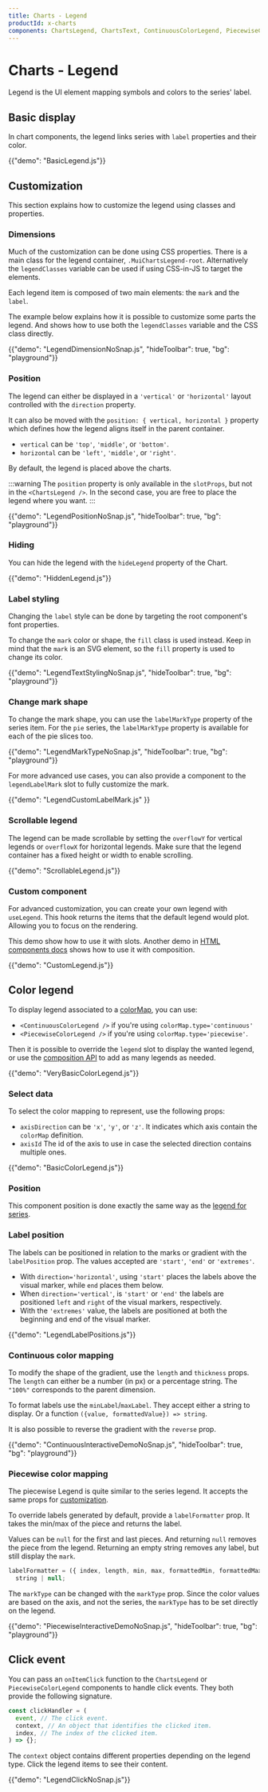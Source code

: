 ```yaml
---
title: Charts - Legend
productId: x-charts
components: ChartsLegend, ChartsText, ContinuousColorLegend, PiecewiseColorLegend
---
```


# Charts - Legend

<p class="description">Legend is the UI element mapping symbols and colors to the series' label.</p>

## Basic display

In chart components, the legend links series with `label` properties and their color.

{{"demo": "BasicLegend.js"}}

## Customization

This section explains how to customize the legend using classes and properties.

### Dimensions

Much of the customization can be done using CSS properties.
There is a main class for the legend container, `.MuiChartsLegend-root`.
Alternatively the `legendClasses` variable can be used if using CSS-in-JS to target the elements.

Each legend item is composed of two main elements: the `mark` and the `label`.

The example below explains how it is possible to customize some parts the legend.
And shows how to use both the `legendClasses` variable and the CSS class directly.

{{"demo": "LegendDimensionNoSnap.js", "hideToolbar": true, "bg": "playground"}}

### Position

The legend can either be displayed in a `'vertical'` or `'horizontal'` layout controlled with the `direction` property.

It can also be moved with the `position: { vertical, horizontal }` property which defines how the legend aligns itself in the parent container.

- `vertical` can be `'top'`, `'middle'`, or `'bottom'`.
- `horizontal` can be `'left'`, `'middle'`, or `'right'`.

By default, the legend is placed above the charts.

:::warning
The `position` property is only available in the `slotProps`, but not in the `<ChartsLegend />`.
In the second case, you are free to place the legend where you want.
:::

{{"demo": "LegendPositionNoSnap.js", "hideToolbar": true, "bg": "playground"}}

### Hiding

You can hide the legend with the `hideLegend` property of the Chart.

{{"demo": "HiddenLegend.js"}}

### Label styling

Changing the `label` style can be done by targeting the root component's font properties.

To change the `mark` color or shape, the `fill` class is used instead.
Keep in mind that the `mark` is an SVG element, so the `fill` property is used to change its color.

{{"demo": "LegendTextStylingNoSnap.js", "hideToolbar": true, "bg": "playground"}}

### Change mark shape

To change the mark shape, you can use the `labelMarkType` property of the series item.
For the `pie` series, the `labelMarkType` property is available for each of the pie slices too.

{{"demo": "LegendMarkTypeNoSnap.js", "hideToolbar": true, "bg": "playground"}}

For more advanced use cases, you can also provide a component to the `legendLabelMark` slot to fully customize the mark.

{{"demo": "LegendCustomLabelMark.js" }}

### Scrollable legend

The legend can be made scrollable by setting the `overflowY` for vertical legends or `overflowX` for horizontal legends.
Make sure that the legend container has a fixed height or width to enable scrolling.

{{"demo": "ScrollableLegend.js"}}

### Custom component

For advanced customization, you can create your own legend with `useLegend`.
This hook returns the items that the default legend would plot.
Allowing you to focus on the rendering.

This demo show how to use it with slots.
Another demo in [HTML components docs](/x/react-charts/components/#html-components) shows how to use it with composition.

{{"demo": "CustomLegend.js"}}

## Color legend

To display legend associated to a [colorMap](https://mui.com/x/react-charts/styling/#values-color), you can use:

- `<ContinuousColorLegend />` if you're using `colorMap.type='continuous'`
- `<PiecewiseColorLegend />` if you're using `colorMap.type='piecewise'`.

Then it is possible to override the `legend` slot to display the wanted legend, or use the [composition API](https://mui.com/x/react-charts/composition/) to add as many legends as needed.

{{"demo": "VeryBasicColorLegend.js"}}

### Select data

To select the color mapping to represent, use the following props:

- `axisDirection` can be `'x'`, `'y'`, or `'z'`. It indicates which axis contain the `colorMap` definition.
- `axisId` The id of the axis to use in case the selected direction contains multiple ones.

{{"demo": "BasicColorLegend.js"}}

### Position

This component position is done exactly the same way as the [legend for series](#position).

### Label position

The labels can be positioned in relation to the marks or gradient with the `labelPosition` prop.
The values accepted are `'start'`, `'end'` or `'extremes'`.

- With `direction='horizontal'`, using `'start'` places the labels above the visual marker, while `end` places them below.
- When `direction='vertical'`, is `'start'` or `'end'` the labels are positioned `left` and `right` of the visual markers, respectively.
- With the `'extremes'` value, the labels are positioned at both the beginning and end of the visual marker.

{{"demo": "LegendLabelPositions.js"}}

### Continuous color mapping

To modify the shape of the gradient, use the `length` and `thickness` props.
The `length` can either be a number (in px) or a percentage string. The `"100%"` corresponds to the parent dimension.

To format labels use the `minLabel`/`maxLabel`.
They accept either a string to display.
Or a function `({value, formattedValue}) => string`.

It is also possible to reverse the gradient with the `reverse` prop.

{{"demo": "ContinuousInteractiveDemoNoSnap.js", "hideToolbar": true, "bg": "playground"}}

### Piecewise color mapping

The piecewise Legend is quite similar to the series legend.
It accepts the same props for [customization](#dimensions).

To override labels generated by default, provide a `labelFormatter` prop.
It takes the min/max of the piece and returns the label.

Values can be `null` for the first and last pieces.
And returning `null` removes the piece from the legend.
Returning an empty string removes any label, but still display the `mark`.

```ts
labelFormatter = ({ index, length, min, max, formattedMin, formattedMax }) =>
  string | null;
```

The `markType` can be changed with the `markType` prop.
Since the color values are based on the axis, and not the series, the `markType` has to be set directly on the legend.

{{"demo": "PiecewiseInteractiveDemoNoSnap.js", "hideToolbar": true, "bg": "playground"}}

## Click event

You can pass an `onItemClick` function to the `ChartsLegend` or `PiecewiseColorLegend` components to handle click events.
They both provide the following signature.

```js
const clickHandler = (
  event, // The click event.
  context, // An object that identifies the clicked item.
  index, // The index of the clicked item.
) => {};
```

The `context` object contains different properties depending on the legend type.
Click the legend items to see their content.

{{"demo": "LegendClickNoSnap.js"}}
